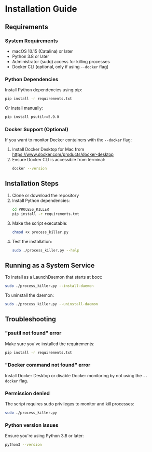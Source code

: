 # Installation Guide

## Requirements

### System Requirements
- macOS 10.15 (Catalina) or later
- Python 3.8 or later
- Administrator (sudo) access for killing processes
- Docker CLI (optional, only if using `--docker` flag)

### Python Dependencies

Install Python dependencies using pip:

```bash
pip install -r requirements.txt
```

Or install manually:

```bash
pip install psutil>=5.9.0
```

### Docker Support (Optional)

If you want to monitor Docker containers with the `--docker` flag:

1. Install Docker Desktop for Mac from https://www.docker.com/products/docker-desktop
2. Ensure Docker CLI is accessible from terminal:
   ```bash
   docker --version
   ```

## Installation Steps

1. Clone or download the repository
2. Install Python dependencies:
   ```bash
   cd PROCESS_KILLER
   pip install -r requirements.txt
   ```
3. Make the script executable:
   ```bash
   chmod +x process_killer.py
   ```
4. Test the installation:
   ```bash
   sudo ./process_killer.py --help
   ```

## Running as a System Service

To install as a LaunchDaemon that starts at boot:

```bash
sudo ./process_killer.py --install-daemon
```

To uninstall the daemon:

```bash
sudo ./process_killer.py --uninstall-daemon
```

## Troubleshooting

### "psutil not found" error
Make sure you've installed the requirements:
```bash
pip install -r requirements.txt
```

### "Docker command not found" error
Install Docker Desktop or disable Docker monitoring by not using the `--docker` flag.

### Permission denied
The script requires sudo privileges to monitor and kill processes:
```bash
sudo ./process_killer.py
```

### Python version issues
Ensure you're using Python 3.8 or later:
```bash
python3 --version
```
